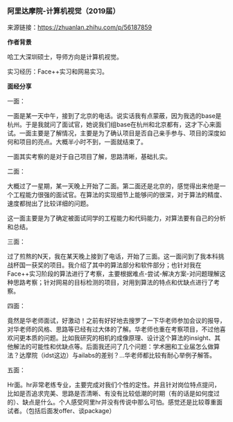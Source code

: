 ### 阿里达摩院-计算机视觉（2019届）

来源链接：https://zhuanlan.zhihu.com/p/56187859

**作者背景**

哈工大深圳硕士，导师方向是计算机视觉。

实习经历：Face++实习和网易实习。

**面经分享**

一面：

一面是某一天中午，接到了北京的电话。说实话我有点蒙蔽，因为我选的base是杭州。于是我就问了面试官，她说我们组base在杭州和北京都有，这才下心来面试。一面主要是了解情况，主要是为了确认项目是否自己亲手参与、项目的深度如何和项目的亮点。大概半小时不到，一面就结束了。

一面其实考察的是对于自己项目了解，思路清晰，基础扎实。

二面：

大概过了一星期，某一天晚上开始了二面。第二面还是北京的，感觉得出来他是一个工程能力很强的面试官。在算法的实现细节上能够问的很深，对于算法的精度、速度都抛出了比较详细的问题。

这一面主要是为了确定被面试同学的工程能力和代码能力，对算法要有自己的分析和总结。

三面：

过了煎熬的N天，我在某天晚上接到了电话，开始了三面。这一面问到了我本科挑战杯国一获奖的项目。我介绍了其中的算法部分和软件部分；也针对我在Face++实习阶段的算法进行了考察，主要根据难点-尝试-解决方案-对问题理解这种思路考察；针对网易的目标检测的项目，对用到算法的特点和优缺点进行了考察。

四面：

竟然是华老师面试，好激动！之前有好好地去搜罗了一下华老师参加会议的报导，对华老师的风格、思路等已经有过大体的了解。华老师也重在考察项目，不过他喜欢问更本质的问题。比如我研究的相机的成像原理、设计这个算法的insight、其他解法的可能性和优缺点等。后面我还问了几个问题：学术圈和工业届怎么做算法？达摩院（idst这边）与ailabs的差别？...华老师都比较有耐心举例子解答。

五面：

Hr面。hr非常老练专业，主要完成对我们个性的定性。并且针对岗位特点提问，比如是否追求完美、思路是否清晰、有没有比较低潮的时期（有的话是如何度过的）、缺点是什么。个人感受阿里hr并没有传说中那么可怕。感觉还是比较尊重面试者。（包括后面发offer、谈package）

 